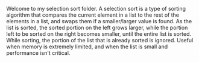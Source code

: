 Welcome to my selection sort folder.
A selection sort is a type of sorting algorithm that compares the current element in a list to the rest of the elements in a list, and swaps them if a smaller/larger value is found.
As the list is sorted, the sorted portion on the left grows larger, while the portion left to be sorted on the right becomes smaller, until the entire list is sorted.
While sorting, the portion of the list that is already sorted is ignored.
Useful when memory is extremely limited, and when the list is small and performance isn't critical.

